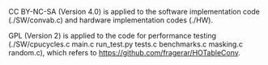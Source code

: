 CC BY-NC-SA (Version 4.0) is applied to the software implementation code (./SW/convab.c) and hardware implementation codes (./HW).

GPL (Version 2) is applied to the code for performance testing (./SW/cpucycles.c  main.c run_test.py tests.c benchmarks.c masking.c  random.c), which refers to https://github.com/fragerar/HOTableConv.
